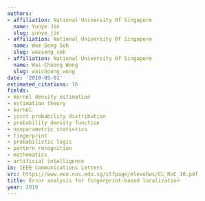 ```yaml
---
authors:
- affiliation: National University Of Singapore
  name: Yunye Jin
  slug: yunye_jin
- affiliation: National University Of Singapore
  name: Wee-Seng Soh
  slug: weeseng_soh
- affiliation: National University Of Singapore
  name: Wai-Choong Wong
  slug: waichoong_wong
date: '2010-05-01'
estimated_citations: 16
fields:
- kernel density estimation
- estimation theory
- kernel
- joint probability distribution
- probability density function
- nonparametric statistics
- fingerprint
- probabilistic logic
- pattern recognition
- mathematics
- artificial intelligence
in: IEEE Communications Letters
src: https://www.ece.nus.edu.sg/stfpage/elesohws/CL_RoC_10.pdf
title: Error analysis for fingerprint-based localization
year: 2010
---
```

